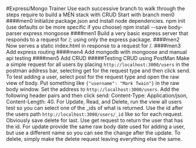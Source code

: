 #Express/Mongo Trainer
Use each successive branch to walk through the steps require to build a MEN stack with CRUD
Start with branch men0
####men0
Initialize package.json and install node dependencies.
npm init (use defaults or be more specific if you choose)
npm install --save body-parser express mongoose
####men1
Build a very basic express server that responds to a request for /; using only the express package.
####men2
Now serves a static index.html in response to a request for /.
####men3
Add express routing
####men4
Add mongodb with mongoose and manual api testing
####men5
Add CRUD
#####Testing CRUD using PostMan
Make a simple request for all users by placing `http://localhost:3000/users` in the postman address bar, selecting get for the request type and then click send. To test adding a user, select post for the request type and open the raw view of body. Put something like `{"username": "Mark Twain"}` in the raw body window. Set the address to `http://localhost:3000/users`. Add the following header pairs and then click send: Content-Type: Application/json, Content-Length: 40. For Update, Read, and Delete, run the view all users test so you can select one of the _ids of what is returned. Use the id after the users path `http://localhost:3000/users/_id` like so for each request. Obviously save delete for last. Use get request to return the user that has the id. For update provide the same raw body date used for adding a user, but use a different name so you can see the change after the update. To delete, simply make the delete request leaving everything else the same.
